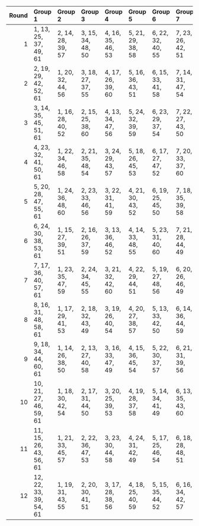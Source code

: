 |   Round | Group 1                | Group 2           | Group 3           | Group 4           | Group 5           | Group 6           | Group 7           | Group 8           | Group 9           | Group 10           | Group 11           | Group 12           |
|--------:|:-----------------------|:------------------|:------------------|:------------------|:------------------|:------------------|:------------------|:------------------|:------------------|:-------------------|:-------------------|:-------------------|
|       1 | 1, 13, 25, 37, 49, 61  | 2, 14, 28, 39, 57 | 3, 15, 34, 48, 50 | 4, 16, 35, 46, 53 | 5, 21, 29, 38, 58 | 6, 22, 32, 40, 55 | 7, 23, 26, 42, 51 | 8, 24, 27, 44, 54 | 9, 17, 33, 43, 59 | 10, 18, 36, 41, 56 | 11, 19, 30, 47, 60 | 12, 20, 31, 45, 52 |
|       2 | 2, 19, 29, 42, 52, 61  | 1, 20, 32, 44, 56 | 3, 18, 27, 37, 55 | 4, 17, 26, 39, 60 | 5, 16, 36, 43, 51 | 6, 15, 33, 41, 58 | 7, 14, 31, 47, 54 | 8, 13, 30, 45, 59 | 9, 24, 28, 46, 50 | 10, 23, 25, 48, 57 | 11, 22, 35, 38, 49 | 12, 21, 34, 40, 53 |
|       3 | 3, 14, 35, 45, 51, 61  | 1, 16, 28, 40, 52 | 2, 15, 25, 38, 60 | 4, 13, 34, 47, 56 | 5, 24, 32, 39, 59 | 6, 23, 29, 37, 54 | 7, 22, 27, 43, 50 | 8, 21, 26, 41, 55 | 9, 20, 36, 42, 58 | 10, 19, 33, 44, 53 | 11, 18, 31, 46, 57 | 12, 17, 30, 48, 49 |
|       4 | 4, 23, 32, 41, 50, 61  | 1, 22, 34, 46, 58 | 2, 21, 35, 48, 54 | 3, 24, 29, 43, 57 | 5, 18, 26, 45, 53 | 6, 17, 27, 47, 52 | 7, 20, 33, 37, 60 | 8, 19, 36, 39, 49 | 9, 14, 30, 40, 56 | 10, 13, 31, 38, 51 | 11, 16, 25, 44, 55 | 12, 15, 28, 42, 59 |
|       5 | 5, 20, 28, 47, 55, 61  | 1, 24, 36, 48, 60 | 2, 23, 33, 46, 56 | 3, 22, 31, 41, 59 | 4, 21, 30, 43, 52 | 6, 19, 25, 45, 50 | 7, 18, 35, 39, 58 | 8, 17, 34, 37, 51 | 9, 16, 32, 38, 54 | 10, 15, 29, 40, 49 | 11, 14, 27, 42, 53 | 12, 13, 26, 44, 57 |
|       6 | 6, 24, 30, 38, 53, 61  | 1, 15, 27, 39, 51 | 2, 16, 26, 37, 59 | 3, 13, 36, 46, 52 | 4, 14, 33, 48, 55 | 5, 23, 31, 40, 60 | 7, 21, 28, 44, 49 | 8, 22, 25, 42, 56 | 9, 19, 35, 41, 57 | 10, 20, 34, 43, 54 | 11, 17, 32, 45, 58 | 12, 18, 29, 47, 50 |
|       7 | 7, 17, 36, 40, 57, 61  | 1, 23, 35, 47, 59 | 2, 24, 34, 45, 55 | 3, 21, 32, 42, 60 | 4, 22, 29, 44, 51 | 5, 19, 27, 48, 56 | 6, 20, 26, 46, 49 | 8, 18, 33, 38, 52 | 9, 15, 31, 37, 53 | 10, 16, 30, 39, 50 | 11, 13, 28, 41, 54 | 12, 14, 25, 43, 58 |
|       8 | 8, 16, 31, 48, 58, 61  | 1, 17, 29, 41, 53 | 2, 18, 32, 43, 49 | 3, 19, 26, 40, 54 | 4, 20, 27, 38, 57 | 5, 13, 33, 42, 50 | 6, 14, 36, 44, 59 | 7, 15, 30, 46, 55 | 9, 21, 25, 47, 51 | 10, 22, 28, 45, 60 | 11, 23, 34, 39, 52 | 12, 24, 35, 37, 56 |
|       9 | 9, 18, 34, 44, 60, 61  | 1, 14, 26, 38, 50 | 2, 13, 27, 40, 58 | 3, 16, 33, 47, 49 | 4, 15, 36, 45, 54 | 5, 22, 30, 37, 57 | 6, 21, 31, 39, 56 | 7, 24, 25, 41, 52 | 8, 23, 28, 43, 53 | 10, 17, 35, 42, 55 | 11, 20, 29, 48, 59 | 12, 19, 32, 46, 51 |
|      10 | 10, 21, 27, 46, 59, 61 | 1, 18, 30, 42, 54 | 2, 17, 31, 44, 50 | 3, 20, 25, 39, 53 | 4, 19, 28, 37, 58 | 5, 14, 34, 41, 49 | 6, 13, 35, 43, 60 | 7, 16, 29, 45, 56 | 8, 15, 32, 47, 57 | 9, 22, 26, 48, 52  | 11, 24, 33, 40, 51 | 12, 23, 36, 38, 55 |
|      11 | 11, 15, 26, 43, 56, 61 | 1, 21, 33, 45, 57 | 2, 22, 36, 47, 53 | 3, 23, 30, 44, 58 | 4, 24, 31, 42, 49 | 5, 17, 25, 46, 54 | 6, 18, 28, 48, 51 | 7, 19, 34, 38, 59 | 8, 20, 35, 40, 50 | 9, 13, 29, 39, 55  | 10, 14, 32, 37, 52 | 12, 16, 27, 41, 60 |
|      12 | 12, 22, 33, 39, 54, 61 | 1, 19, 31, 43, 55 | 2, 20, 30, 41, 51 | 3, 17, 28, 38, 56 | 4, 18, 25, 40, 59 | 5, 15, 35, 44, 52 | 6, 16, 34, 42, 57 | 7, 13, 32, 48, 53 | 8, 14, 29, 46, 60 | 9, 23, 27, 45, 49  | 10, 24, 26, 47, 58 | 11, 21, 36, 37, 50 |